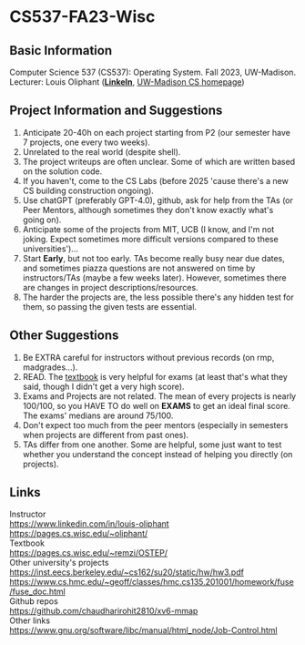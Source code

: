 # CS537-FA23-Wisc
## Basic Information
Computer Science 537 (CS537): Operating System. Fall 2023, UW-Madison.  
Lecturer: Louis Oliphant (**[LinkeIn](https://www.linkedin.com/in/louis-oliphant)**, [UW-Madison CS homepage](https://pages.cs.wisc.edu/~oliphant/))   

## Project Information and Suggestions
1. Anticipate 20-40h on each project starting from P2 (our semester have 7 projects, one every two weeks).  
2. Unrelated to the real world (despite shell).  
3. The project writeups are often unclear. Some of which are written based on the solution code.  
4. If you haven't, come to the CS Labs (before 2025 'cause there's a new CS building construction ongoing).  
5. Use chatGPT (preferably GPT-4.0), github, ask for help from the TAs (or Peer Mentors, although sometimes they don't know exactly what's going on).  
6. Anticipate some of the projects from MIT, UCB (I know, and I'm not joking. Expect sometimes more difficult versions compared to these universities')...
7. Start **Early**, but not too early. TAs become really busy near due dates, and sometimes piazza questions are not answered on time by instructors/TAs (maybe a few weeks later). However, sometimes there are changes in project descriptions/resources.  
8. The harder the projects are, the less possible there's any hidden test for them, so passing the given tests are essential.  

## Other Suggestions
1. Be EXTRA careful for instructors without previous records (on rmp, madgrades...).  
2. READ. The [textbook](https://pages.cs.wisc.edu/~remzi/OSTEP/) is very helpful for exams (at least that's what they said, though I didn't get a very high score).  
3. Exams and Projects are not related. The mean of every projects is nearly 100/100, so you HAVE TO do well on **EXAMS** to get an ideal final score. The exams' medians are around 75/100.  
4. Don't expect too much from the peer mentors (especially in semesters when projects are different from past ones).  
5. TAs differ from one another. Some are helpful, some just want to test whether you understand the concept instead of helping you directly (on projects).  

## Links
Instructor  
https://www.linkedin.com/in/louis-oliphant  
https://pages.cs.wisc.edu/~oliphant/  
Textbook  
https://pages.cs.wisc.edu/~remzi/OSTEP/  
Other university's projects  
https://inst.eecs.berkeley.edu/~cs162/su20/static/hw/hw3.pdf  
https://www.cs.hmc.edu/~geoff/classes/hmc.cs135.201001/homework/fuse/fuse_doc.html  
Github repos  
https://github.com/chaudharirohit2810/xv6-mmap  
Other links  
https://www.gnu.org/software/libc/manual/html_node/Job-Control.html  